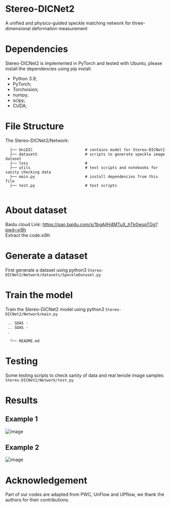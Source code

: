 # Stereo-DICNet2
A unified and physics-guided speckle matching network for three-dimensional deformation measurement

# Dependencies
Stereo-DICNet2 is implemented in PyTorch and tested with Ubuntu, please install the dependencies using pip install.
* Python 3.9; 
* PyTorch;
* Torchvision;
* numpy;
* scipy;
* CUDA;
# File Structure
The Stereo-DICNet2/Network:
```
  ├── UniDIC                       # contains model for Stereo-DICNet2
  ├── datasetS                     # scripts to generate speckle image dataset
  ├── loss                         # 
  ├── utils                        # test scripts and notebooks for sanity checking data
  ├── main.py                      # install dependencies from this file
  ├── test.py                      # test scripts


```
# About dataset
Baidu cloud Link: https://pan.baidu.com/s/1bgAjIH4MTuX_hTk0wspTGg?pwd=xi9h <br/> 
Extract the code:xi9h
# Generate a dataset
First generate a dataset using python3 `Stereo-DICNet2/Network/datasets/SpeckleDataset.py`
# Train the model
Train the Stereo-DICNet2 model using python3 `Stereo-DICNet2/Network/main.py`
```
 .. SDAS -
 .. SDAS -
 .
  
  └── README.md
```
# Testing
Some testing scripts to check sanity of data and real tensile image samples `Stereo-DICNet2/Network/test.py`

# Results
## Example 1
![image](result/res1.gif)
## Example 2
![image](result/res2.gif)

# Acknowledgement 
Part of our codes are adapted from PWC, UnFlow and UPflow, we thank the authors for their contributions.
